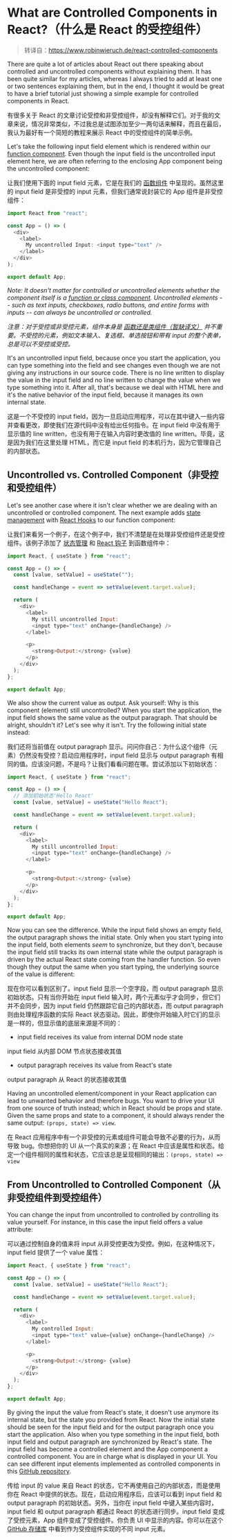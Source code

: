 # What are Controlled Components in React?（什么是 React 的受控组件）

> 转译自：https://www.robinwieruch.de/react-controlled-components

There are quite a lot of articles about React out there speaking about controlled and uncontrolled components without explaining them. It has been quite similar for my articles, whereas I always tried to add at least one or two sentences explaining them, but in the end, I thought it would be great to have a brief tutorial just showing a simple example for controlled components in React.

有很多关于 React 的文章讨论受控和非受控组件，却没有解释它们。对于我的文章来说，情况非常类似，不过我总是试图添加至少一两句话来解释，而且在最后，我认为最好有一个简短的教程来展示 React 中的受控组件的简单示例。

Let's take the following input field element which is rendered within our [function component](https://www.robinwieruch.de/react-function-component/). Even though the input field is the uncontrolled input element here, we are often referring to the enclosing App component being the uncontrolled component:

让我们使用下面的 input field 元素，它是在我们的 [函数组件](https://github.com/clxering/Technical-Articles-Collection/blob/master/React/React-Function-Components.md) 中呈现的。虽然这里的 input field 是非受控的 input 元素，但我们通常说封装它的 App 组件是非受控组件：

```js
import React from "react";

const App = () => (
  <div>
    <label>
      My uncontrolled Input: <input type="text" />
    </label>
  </div>
);

export default App;
```

_Note: It doesn't matter for controlled or uncontrolled elements whether the component itself is a [function or class component](https://www.robinwieruch.de/react-component-types/). Uncontrolled elements -- such as text inputs, checkboxes, radio buttons, and entire forms with inputs -- can always be uncontrolled or controlled._

_注意：对于受控或非受控元素，组件本身是 [函数还是类组件（暂缺译文）]() 并不重要。不受控的元素，例如文本输入、复选框、单选按钮和带有 input 的整个表单，总是可以不受控或受控。_

It's an uncontrolled input field, because once you start the application, you can type something into the field and see changes even though we are not giving any instructions in our source code. There is no line written to display the value in the input field and no line written to change the value when we type something into it. After all, that's because we deal with HTML here and it's the native behavior of the input field, because it manages its own internal state.

这是一个不受控的 input field，因为一旦启动应用程序，可以在其中键入一些内容并查看更改，即使我们在源代码中没有给出任何指令。在 input field 中没有用于显示值的 line written，也没有用于在输入内容时更改值的 line written。毕竟，这是因为我们在这里处理 HTML，而它是 input field 的本机行为，因为它管理自己的内部状态。

## Uncontrolled vs. Controlled Component（非受控和受控组件）

Let's see another case where it isn't clear whether we are dealing with an uncontrolled or controlled component. The next example adds [state management](https://www.robinwieruch.de/react-state-usereducer-usestate-usecontext) with [React Hooks](https://www.robinwieruch.de/react-hooks/) to our function component:

让我们来看另一个例子，在这个例子中，我们不清楚是在处理非受控组件还是受控组件。该例子添加了 [状态管理](https://github.com/clxering/Technical-Articles-Collection/blob/master/React/React-State-Hooks-useReducer-useState-useContext.md) 和 [React 钩子](https://github.com/clxering/Technical-Articles-Collection/blob/master/React/What-are-React-Hooks.md) 到函数组件中：

```js
import React, { useState } from "react";

const App = () => {
  const [value, setValue] = useState("");

  const handleChange = event => setValue(event.target.value);

  return (
    <div>
      <label>
        My still uncontrolled Input:
        <input type="text" onChange={handleChange} />
      </label>

      <p>
        <strong>Output:</strong> {value}
      </p>
    </div>
  );
};

export default App;
```

We also show the current value as output. Ask yourself: Why is this component (element) still uncontrolled? When you start the application, the input field shows the same value as the output paragraph. That should be alright, shouldn't it? Let's see why it isn't. Try the following initial state instead:

我们还将当前值在 output paragraph 显示。问问你自己：为什么这个组件（元素）仍然没有受控？启动应用程序时，input field 显示与 output paragraph 有相同的值。应该没问题，不是吗？让我们看看问题在哪。尝试添加以下初始状态：

```js
import React, { useState } from "react";

const App = () => {
  // 添加初始状态'Hello React'
  const [value, setValue] = useState("Hello React");

  const handleChange = event => setValue(event.target.value);

  return (
    <div>
      <label>
        My still uncontrolled Input:
        <input type="text" onChange={handleChange} />
      </label>

      <p>
        <strong>Output:</strong> {value}
      </p>
    </div>
  );
};

export default App;
```

Now you can see the difference. While the input field shows an empty field, the output paragraph shows the initial state. Only when you start typing into the input field, both elements _seem_ to synchronize, but they don't, because the input field still tracks its own internal state while the output paragraph is driven by the actual React state coming from the handler function. So even though they output the same when you start typing, the underlying source of the value is different:

现在你可以看到区别了。input field 显示一个空字段，而 output paragraph 显示初始状态。只有当你开始在 input field 输入时，两个元素似乎才会同步，但它们并不会同步，因为 input field 仍然跟踪它自己的内部状态，而 output paragraph 则由处理程序函数的实际 React 状态驱动。因此，即使你开始输入时它们的显示是一样的，但显示值的底层来源是不同的：

- input field receives its value from internal DOM node state

input field 从内部 DOM 节点状态接收其值

- output paragraph receives its value from React's state

output paragraph 从 React 的状态接收其值

Having an uncontrolled element/component in your React application can lead to unwanted behavior and therefore bugs. You want to drive your UI from one source of truth instead; which in React should be props and state. Given the same props and state to a component, it should always render the same output: `(props, state) => view`.

在 React 应用程序中有一个非受控的元素或组件可能会导致不必要的行为，从而导致 bug。你想把你的 UI 从一个真实的来源；在 React 中应该是属性和状态。给定一个组件相同的属性和状态，它应该总是呈现相同的输出：`(props, state) => view`

## From Uncontrolled to Controlled Component（从非受控组件到受控组件）

You can change the input from uncontrolled to controlled by controlling its value yourself. For instance, in this case the input field offers a value attribute:

可以通过控制自身的值来将 input 从非受控更改为受控。例如，在这种情况下，input field 提供了一个 value 属性：

```js
import React, { useState } from "react";

const App = () => {
  const [value, setValue] = useState("Hello React");

  const handleChange = event => setValue(event.target.value);

  return (
    <div>
      <label>
        My controlled Input:
        <input type="text" value={value} onChange={handleChange} />
      </label>

      <p>
        <strong>Output:</strong> {value}
      </p>
    </div>
  );
};

export default App;
```

By giving the input the value from React's state, it doesn't use anymore its internal state, but the state you provided from React. Now the initial state should be seen for the input field and for the output paragraph once you start the application. Also when you type something in the input field, both input field and output paragraph are synchronized by React's state. The input field has become a controlled element and the App component a controlled component. You are in charge what is displayed in your UI. You can see different input elements implemented as controlled components in this [GitHub repository](https://github.com/the-road-to-learn-react/react-controlled-components-examples).

传给 input 的 value 来自 React 的状态，它不再使用自己的内部状态，而是使用你在 React 中提供的状态。现在，启动应用程序后，应该可以看到 input field 和 output paragraph 的初始状态。另外，当你在 input field 中键入某些内容时，input field 和 output paragraph 都通过 React 的状态进行同步。input field 变成了受控元素，App 组件变成了受控组件。你负责 UI 中显示的内容。你可以在这个 [GitHub 存储库](https://github.com/the-road-to-learn-react/react-controlled-components-examples) 中看到作为受控组件实现的不同 input 元素。
